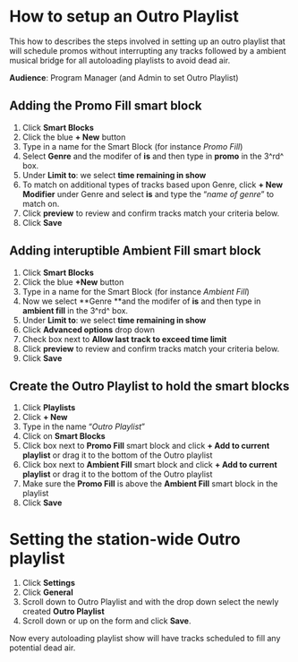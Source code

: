# How to setup an Outro Playlist

This how to describes the steps involved in setting up an outro playlist
that will schedule promos without interrupting any tracks followed by a
ambient musical bridge for all autoloading playlists to avoid dead air.

**Audience**: Program Manager (and Admin to set Outro Playlist)

## Adding the Promo Fill smart block

1. Click **Smart Blocks**
1. Click the blue **+ New** button
1. Type in a name for the Smart Block (for instance *Promo Fill*)
1. Select **Genre** and the modifer of **is** and then type in **promo** in
the 3^rd^ box.
1. Under **Limit to**: we select **time remaining in show**
1. To match on additional types of tracks based upon Genre, click **+ New
Modifier** under Genre and select **is** and type the “*name of genre*” to
match on.
1. Click **preview** to review and confirm tracks match your criteria below.
1. Click **Save**

## Adding interuptible Ambient Fill smart block

1. Click **Smart Blocks**
1. Click the blue **+New** button
1. Type in a name for the Smart Block (for instance *Ambient Fill*)
1. Now we select **Genre **and the modifer of **is** and then type in **ambient
fill** in the 3^rd^ box.
1. Under **Limit to**: we select **time remaining in show**
1. Click **Advanced options** drop down
1. Check box next to **Allow last track to exceed time limit**
1. Click **preview** to review and confirm tracks match your criteria below.
1. Click **Save**

## Create the Outro Playlist to hold the smart blocks

1. Click **Playlists**
1. Click **+ New**
1. Type in the name “*Outro Playlist*”
1. Click on **Smart Blocks**
1. Click box next to **Promo Fill** smart block and click **+ Add to current
playlist** or drag it to the bottom of the Outro playlist
1. Click box next to **Ambient Fill** smart block and click **+ Add to current
playlist** or drag it to the bottom of the Outro playlist
1. Make sure the **Promo Fill** is above the **Ambient Fill** smart block in
the playlist
1. Click **Save**

# Setting the station-wide Outro playlist

1. Click **Settings**
1. Click **General**
1. Scroll down to Outro Playlist and with the drop down select the newly
created **Outro Playlist**
1. Scroll down or up on the form and click **Save**.

Now every autoloading playlist show will have tracks scheduled to
fill any potential dead air.
